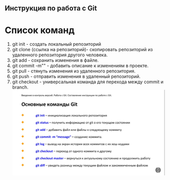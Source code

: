 ## Инструкция по работа с Git

# Список команд

1. git init - создать локальный репозиторий
2. git clone (ссылка на репозиторий)- скопировать репозиторий из удаленного репозитория  другого человека.
3. git add - сохранить изменения в файле.
4. git commit -m"" - добавить описание к изменениям в проекте.
5. git pull - стянуть изменения из удаленного  репозитория.
6. git push - отправить изменения в удаленный репозиторий.
7. git checkout - универсальная команда для перехода между commit и branch.
![команды гит](команды_гит.Jpeg)
